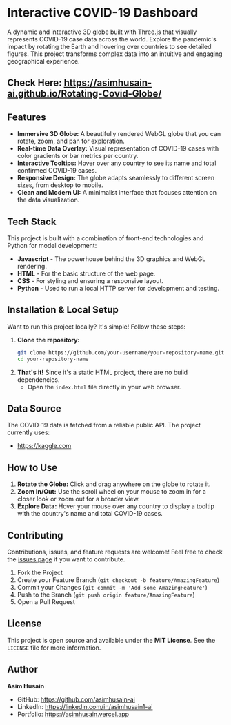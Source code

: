 # Interactive COVID-19 Dashboard
A dynamic and interactive 3D globe built with Three.js that visually represents COVID-19 case data across the world. Explore the pandemic's impact by rotating the Earth and hovering over countries to see detailed figures. This project transforms complex data into an intuitive and engaging geographical experience.

## Check Here:  https://asimhusain-ai.github.io/Rotating-Covid-Globe/

## Features
*   **Immersive 3D Globe:** A beautifully rendered WebGL globe that you can rotate, zoom, and pan for exploration.
*   **Real-time Data Overlay:** Visual representation of COVID-19 cases with color gradients or bar metrics per country.
*   **Interactive Tooltips:** Hover over any country to see its name and total confirmed COVID-19 cases.
*   **Responsive Design:** The globe adapts seamlessly to different screen sizes, from desktop to mobile.
*   **Clean and Modern UI:** A minimalist interface that focuses attention on the data visualization.

## Tech Stack
This project is built with a combination of front-end technologies and Python for model development:

*   **Javascript** - The powerhouse behind the 3D graphics and WebGL rendering.
*   **HTML** - For the basic structure of the web page.
*   **CSS** - For styling and ensuring a responsive layout.
*   **Python** - Used to run a local HTTP server for development and testing.

## Installation & Local Setup
Want to run this project locally? It's simple! Follow these steps:
1.  **Clone the repository:**
    ```bash
    git clone https://github.com/your-username/your-repository-name.git
    cd your-repository-name
    ```
2.  **That's it!** Since it's a static HTML project, there are no build dependencies.
    *   Open the `index.html` file directly in your web browser.


## Data Source
The COVID-19 data is fetched from a reliable public API. The project currently uses:
* https://kaggle.com

## How to Use
1.  **Rotate the Globe:** Click and drag anywhere on the globe to rotate it.
2.  **Zoom In/Out:** Use the scroll wheel on your mouse to zoom in for a closer look or zoom out for a broader view.
3.  **Explore Data:** Hover your mouse over any country to display a tooltip with the country's name and total COVID-19 cases.

## Contributing
Contributions, issues, and feature requests are welcome! Feel free to check the [issues page](../../issues) if you want to contribute.
1.  Fork the Project
2.  Create your Feature Branch (`git checkout -b feature/AmazingFeature`)
3.  Commit your Changes (`git commit -m 'Add some AmazingFeature'`)
4.  Push to the Branch (`git push origin feature/AmazingFeature`)
5.  Open a Pull Request

## License
This project is open source and available under the **MIT License**. See the `LICENSE` file for more information.

## Author
**Asim Husain**
*   GitHub: https://github.com/asimhusain-ai
*   LinkedIn: https://linkedin.com/in/asimhusain1-ai
*   Portfolio: https://asimhusain.vercel.app
